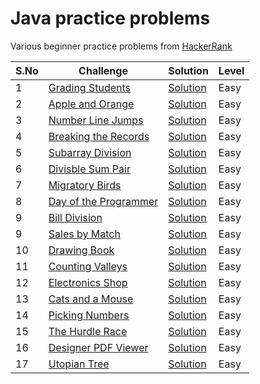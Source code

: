 # Java practice problems

Various beginner practice problems from [HackerRank](https://www.hackerrank.com/domains/algorithms?filters[subdomains][]=implementation)

| S.No | Challenge                                                                                                          | Solution                                  | Level  |
|------|--------------------------------------------------------------------------------------------------------------------|-------------------------------------------|--------|
| 1    | [Grading Students](https://www.hackerrank.com/challenges/grading/problem)                                          | [Solution](GradingStudents.java)          | Easy   |
| 2    | [Apple and Orange](https://www.hackerrank.com/challenges/apple-and-orange/problem)                                 | [Solution](AppleAndOrange.java)           | Easy   |
| 3    | [Number Line Jumps](https://www.hackerrank.com/challenges/kangaroo/problem)                                        | [Solution](NumberLineJumps.java)          | Easy   |
| 4    | [Breaking the Records](https://www.hackerrank.com/challenges/breaking-best-and-worst-records/problem)              | [Solution](BreakingTheRecords.java)       | Easy   |
| 5    | [Subarray Division](https://www.hackerrank.com/challenges/the-birthday-bar/problem)                                | [Solution](SubarrayDivision.java)         | Easy   |
| 6    | [Divisble Sum Pair](https://www.hackerrank.com/challenges/divisible-sum-pairs/problem)                             | [Solution](DivisibleSumPair.java)         | Easy   |
| 7    | [Migratory Birds](https://www.hackerrank.com/challenges/migratory-birds/problem)                                   | [Solution](MigratoryBirds.java)           | Easy   |
| 8    | [Day of the Programmer](https://www.hackerrank.com/challenges/day-of-the-programmer/problem)                       | [Solution](DayOfProgrammer.java)          | Easy   |
| 9    | [Bill Division](https://www.hackerrank.com/challenges/bon-appetit/problem)                                         | [Solution](BillDivision.java)             | Easy   |
| 9    | [Sales by Match](https://www.hackerrank.com/challenges/sock-merchant/problem)                                      | [Solution](SockMerchant.java)             | Easy   |
| 10   | [Drawing Book](https://www.hackerrank.com/challenges/drawing-book/problem)                                         | [Solution](DrawingBook.java)              | Easy   |
| 11   | [Counting Valleys](https://www.hackerrank.com/challenges/counting-valleys/problem)                                 | [Solution](CountingValleys.java)          | Easy   |
| 12   | [Electronics Shop](https://www.hackerrank.com/challenges/electronics-shop/problem)                                 | [Solution](ElectronicsShop.java)          | Easy   |
| 13   | [Cats and a Mouse](https://www.hackerrank.com/challenges/cats-and-a-mouse/problem)                                 | [Solution](CatsAndMouse.java)             | Easy   |
| 14   | [Picking Numbers](https://www.hackerrank.com/challenges/picking-numbers/problem)                                   | [Solution](PickingNumbers.java)           | Easy   |
| 15   | [The Hurdle Race](https://www.hackerrank.com/challenges/the-hurdle-race/problem)                                   | [Solution](TheHurdleRace.java)            | Easy   |
| 16   | [Designer PDF Viewer](https://www.hackerrank.com/challenges/designer-pdf-viewer/problem)                           | [Solution](DesignerPdfViewer.java)        | Easy   |
| 17   | [Utopian Tree](https://www.hackerrank.com/challenges/utopian-tree/problem)                                         | [Solution](UtopianTree.java)              | Easy   |